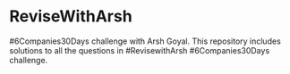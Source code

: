# ReviseWithArsh
#6Companies30Days challenge with Arsh Goyal.
This repository includes solutions to all the questions in #RevisewithArsh #6Companies30Days challenge.

